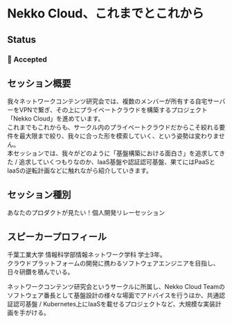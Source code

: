 # Nekko Cloud、これまでとこれから

## Status

### 🎉 Accepted

## セッション概要

我々ネットワークコンテンツ研究会では、複数のメンバーが所有する自宅サーバーをVPNで繋ぎ、その上にプライベートクラウドを構築するプロジェクト「Nekko Cloud」を進めています。  
これまでもこれからも、サークル内のプライベートクラウドだからこそ絞れる要件を最大限まで絞り、我々に合った形を模索していく、という姿勢は変わりません。  
本セッションでは、我々がどのように「基盤構築における面白さ」を追求してきた / 追求していくつもりなのか、IaaS基盤や認証認可基盤、果てにはPaaSとIaaSの逆転計画などに触れながら紹介していきます。

## セッション種別

あなたのプロダクトが見たい！個人開発リレーセッション

## スピーカープロフィール

千葉工業大学 情報科学部情報ネットワーク学科 学士3年。  
クラウドプラットフォームの開発に携わるソフトウェアエンジニアを目指し、日々研鑽を積んでいる。

ネットワークコンテンツ研究会というサークルに所属し、Nekko Cloud Teamのソフトウェア番長として基盤設計の様々な場面でアドバイスを行うほか、共通認証認可基盤 / Kubernetes上にIaaSを載せるプロジェクトなど、大規模な実装計画を手がける。
